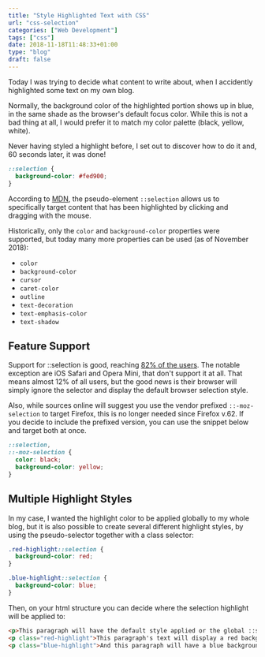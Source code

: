 ```yaml
---
title: "Style Highlighted Text with CSS"
url: "css-selection"
categories: ["Web Development"]
tags: ["css"]
date: 2018-11-18T11:48:33+01:00
type: "blog"
draft: false
---
```


Today I was trying to decide what content to write about, when I accidently highlighted some text on my own blog.

Normally, the background color of the highlighted portion shows up in blue, in the same shade as the browser's default focus color. While this is not a bad thing at all, I would prefer it to match my color palette (black, yellow, white).

Never having styled a highlight before, I set out to discover how to do it and, 60 seconds later, it was done!

```css
::selection {
  background-color: #fed900;
}
```

According to [MDN](https://developer.mozilla.org/en-US/docs/Web/CSS/::selection "MDN Documentation"), the pseudo-element `::selection` allows us to specifically target content that has been highlighted by clicking and dragging with the mouse.

Historically, only the `color` and `background-color` properties were supported, but today many more properties can be used (as of November 2018):

- `color`
- `background-color`
- `cursor`
- `caret-color`
- `outline`
- `text-decoration`
- `text-emphasis-color`
- `text-shadow`

## Feature Support

Support for ::selection is good, reaching [82% of the users](https://caniuse.com/#feat=css-selection "CanIUse Feature Support"). The notable exception are iOS Safari and Opera Mini, that don't support it at all. That means almost 12% of all users, but the good news is their browser will simply ignore the selector and display the default browser selection style. 

Also, while sources online will suggest you use the vendor prefixed `::-moz-selection` to target Firefox, this is no longer needed since Firefox v.62. If you decide to include the prefixed version, you can use the snippet below and target both at once.

```css
::selection,
::-moz-selection {
  color: black;
  background-color: yellow;
}
```

## Multiple Highlight Styles

In my case, I wanted the highlight color to be applied globally to my whole blog, but it is also possible to create several different highlight styles, by using the pseudo-selector together with a class selector:

```css
.red-highlight::selection {
  background-color: red;
}

.blue-highlight::selection {
  background-color: blue;
}
```

Then, on your html structure you can decide where the selection highlight will be applied to:

```html
<p>This paragraph will have the default style applied or the global ::selection style.</p>
<p class="red-highlight">This paragraph's text will display a red background when highlighted by user.</p>
<p class="blue-highlight">And this paragraph will have a blue background when selected!</p>
```